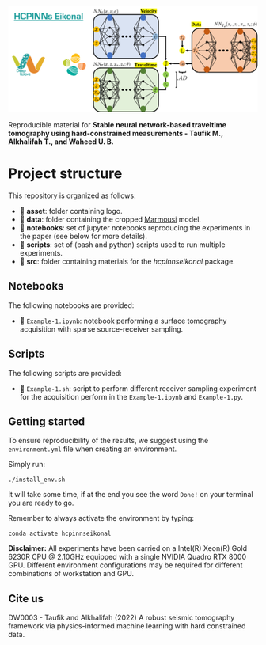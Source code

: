 ![LOGO](asset/logo.png)  

Reproducible material for **Stable neural network-based traveltime tomography using hard-constrained measurements - Taufik M., Alkhalifah T., and Waheed U. B.**


# Project structure
This repository is organized as follows:

* :open_file_folder: **asset**: folder containing logo.
* :open_file_folder: **data**: folder containing the cropped [Marmousi](https://wiki.seg.org/wiki/Dictionary:Marmousi_model) model.
* :open_file_folder: **notebooks**: set of jupyter notebooks reproducing the experiments in the paper (see below for more details).
* :open_file_folder: **scripts**: set of (bash and python) scripts used to run multiple experiments.
* :open_file_folder: **src**: folder containing materials for the *hcpinnseikonal* package.

## Notebooks
The following notebooks are provided:

- :orange_book: ``Example-1.ipynb``: notebook performing a surface tomography acquisition with sparse source-receiver sampling.

## Scripts
The following scripts are provided:

- :page_with_curl: ``Example-1.sh``: script to perform different receiver sampling experiment for the acquisition perform in the ``Example-1.ipynb`` and ``Example-1.py``.

## Getting started
To ensure reproducibility of the results, we suggest using the `environment.yml` file when creating an environment.

Simply run:
```
./install_env.sh
```
It will take some time, if at the end you see the word `Done!` on your terminal you are ready to go. 

Remember to always activate the environment by typing:
```
conda activate hcpinnseikonal
```

**Disclaimer:** All experiments have been carried on a Intel(R) Xeon(R) Gold 6230R CPU @ 2.10GHz equipped with a single NVIDIA Quadro RTX 8000 GPU. Different environment 
configurations may be required for different combinations of workstation and GPU.

## Cite us 
DW0003 - Taufik and Alkhalifah (2022) A robust seismic tomography framework via physics-informed machine learning with hard constrained data.
